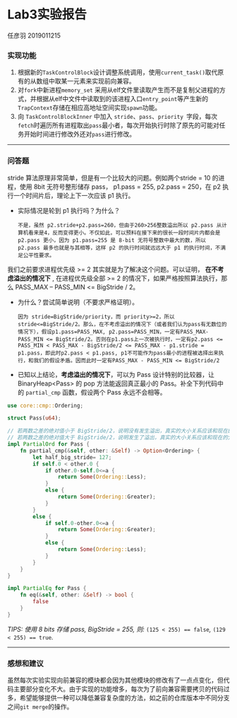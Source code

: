# Lab3实验报告
任彦羽 2019011215

### 实现功能

1. 根据新的`TaskControlBlock`设计调整系统调用，使用`current_task()`取代原有的从数组中取某一元素来实现前向兼容。
2. 对`fork`中新进程`memory_set` 采用从elf文件里读取产生而不是复制父进程的方式，并根据从elf中文件中读取到的该进程入口`entry_point`等产生新的`TrapContext`存储在相应高地址空间实现`spawn`功能。
3. 向 `TaskControlBlockInner` 中加入 `stride`、`pass`、`priority `字段，每次`fetch`时遍历所有进程取出`pass`最小者，每次开始执行时除了原先的可能对任务开始时间进行修改外还对`pass`进行修改。

-----------

### 问答题

stride 算法原理非常简单，但是有一个比较大的问题。例如两个stride = 10 的进程，使用 8bit 无符号整形储存 pass， p1.pass = 255, p2.pass = 250，在 p2 执行一个时间片后，理论上下一次应该 p1 执行。

- 实际情况是轮到 p1 执行吗？为什么？

  ```
  不是，虽然 p2.stride+p2.pass=260，但由于260>256整数溢出所以 p2.pass 从计算机看来是4，反而变得更小。不仅如此，可以预料在接下来的很长一段时间片内都会是 p2.pass 更小，因为 p1.pass=255 是 8-bit 无符号整数中最大的数，所以 p2.pass 最多也就是与其相等，这样 p2 的执行时间就远远大于 p1 的执行时间，不满足公平性要求。
  ```

  

我们之前要求进程优先级 >= 2 其实就是为了解决这个问题。可以证明， **在不考虑溢出的情况下** , 在进程优先级全部 >= 2 的情况下，如果严格按照算法执行，那么 PASS_MAX – PASS_MIN <= BigStride / 2。

- 为什么？尝试简单说明（不要求严格证明）。

  ```
  因为 stride=BigStride/priority，而 priority>=2，所以 stride<=BigStride/2。那么，在不考虑溢出的情况下（或者我们认为pass有无数位的情况下），假设p1.pass=PASS_MAX, p2.pass=PASS_MIN，一定有PASS_MAX-PASS_MIN <= BigStride/2。否则在p1.pass上一次被执行时，一定有p2.pass <= PASS_MIN < PASS_MAX - BigStride/2 <= PASS_MAX - p1.stride = p1.pass，即此时p2.pass < p1.pass, p1不可能作为pass最小的进程被选择出来执行，和我们的假设矛盾。因而此时一定有PASS_MAX - PASS_MIN <= BigStride/2
  ```
  
- 已知以上结论，**考虑溢出的情况下**，可以为 Pass 设计特别的比较器，让 BinaryHeap\<Pass\> 的 pop 方法能返回真正最小的 Pass。补全下列代码中的 `partial_cmp` 函数，假设两个 Pass 永远不会相等。

```rust
use core::cmp::Ordering;

struct Pass(u64);

// 若两数之差的绝对值小于 BigStride/2，说明没有发生溢出，真实的大小关系应该和现在的大小关系相同 
// 若两数之差的绝对值大于 BigStride/2，说明发生了溢出，真实的大小关系应该和现在的大小关系相反 
impl PartialOrd for Pass {
    fn partial_cmp(&self, other: &Self) -> Option<Ordering> {
        let half_big_stride= 127;
        if self.0 < other.0 {
            if other.0-self.0<=a {
                return Some(Ordering::Less);
            } 
            else {
                return Some(Ordering::Greater);
            }
        } 
        else {
            if self.0-other.0<=a {
                return Some(Ordering::Greater);
            } 
            else {
                return Some(Ordering::Less);
            }
        }
    }
}

impl PartialEq for Pass {
    fn eq(&self, other: &Self) -> bool {
        false
    }
}
```

*TIPS: 使用 8 bits 存储 pass, BigStride = 255, 则:* `(125 < 255) == false`*,* `(129 < 255) == true`*.*

--------------

### 感想和建议

虽然每次实验实现向前兼容的模块都会因为其他模块的修改有了一点点变化，但代码主要部分变化不大。由于实现的功能增多，每次为了前向兼容需要拷贝的代码过多，希望能够提供一种可以降低兼容复杂度的方法，如之前的仓库版本中不同分支之间`git merge`的操作。

